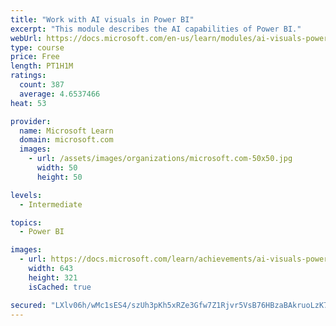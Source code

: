 ```yaml
---
title: "Work with AI visuals in Power BI"
excerpt: "This module describes the AI capabilities of Power BI."
webUrl: https://docs.microsoft.com/en-us/learn/modules/ai-visuals-power-bi/
type: course
price: Free
length: PT1H1M
ratings:
  count: 387
  average: 4.6537466
heat: 53

provider:
  name: Microsoft Learn
  domain: microsoft.com
  images:
    - url: /assets/images/organizations/microsoft.com-50x50.jpg
      width: 50
      height: 50

levels:
  - Intermediate

topics:
  - Power BI

images:
  - url: https://docs.microsoft.com/learn/achievements/ai-visuals-power-bi-social.png
    width: 643
    height: 321
    isCached: true

secured: "LXlv06h/wMc1sES4/szUh3pKh5xRZe3Gfw7Z1Rjvr5VsB76HBzaBAkruoLzK7zTbk+K1H7MiNHVqmIl4+bS3gQ2jv2xl9QH1IEv/JcwHucTCMae7KFHBoY1VQrdA4v26YWJkY9phVq9qV1wm+bjIGo6Y+BLEbI9akKMTgppFc1JB2DMhbnzCMoxS/sQOKRfrQyhy2mWVETWBvtotx5D/4VJLZ6bI3WA8moXbXagdp6c/Z4tAs/DqW9sMNehaqJHqZJP6OZRnzw0iuTefnhIsc2HYsLJcsXptnV5DTsLLhn1/WiIdHtRvFkm9BbmqUIckah895zdB9K5iOzSq30E870sRmx/sINF63Z/9f5nxLkdZKiyf1GP2aHXMnBrBBQ8h1ElQMDLI9mrQ9hwRR3o41PnlMfxNlvp2jfWTB1zX5oQ=;dGViQ2d4TXfLVDipFxAOcg=="
---
```


